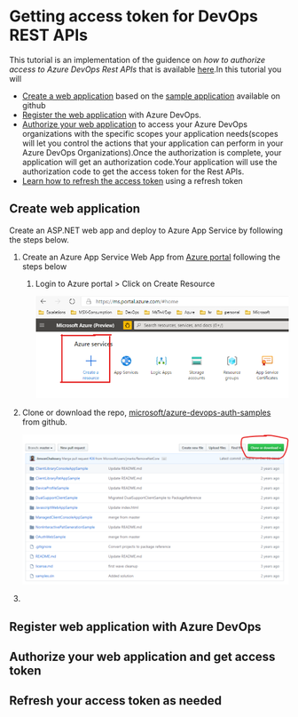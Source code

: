 # Getting access token for DevOps REST APIs

This tutorial is an implementation of the guidence on _how to authorize access to Azure DevOps Rest APIs_ that is available [here][1].In this tutorial you will
- [Create a web application](#u1) based on the [sample application][2] available on github 
- [Register the web application](#u2) with Azure DevOps. 
- [Authorize your web application](#u3) to access your Azure DevOps organizations with the specific scopes your application needs(scopes will let you control the actions that your application can perform in your Azure DevOps Organizations).Once the authorization is complete, your application will get an authorization code.Your application will use the authorization code to get the access token for the Rest APIs. 
- [Learn how to refresh the access token](#u4) using a refresh token

## <a name="u1"> Create web application

Create an ASP.NET web app and deploy to Azure App Service by following the steps below.

1. Create an Azure App Service Web App from [Azure portal][4] following the steps below  

   1. Login to Azure portal > Click on Create Resource  
   
   
      ![create resource](./images/createresource.png)
   

2. Clone or download the repo, [microsoft/azure-devops-auth-samples][3] from github.  

   ![clone repo](./images/clone-repo.PNG)
  
3.


## <a name="u2">  Register web application with Azure DevOps


## <a name="u3">  Authorize your web application and get access token


## <a name="u4">  Refresh your access token as needed














[1]:https://docs.microsoft.com/en-us/azure/devops/integrate/get-started/authentication/oauth?view=azure-devops&viewFallbackFrom=vsts
[2]:https://github.com/microsoft/azure-devops-auth-samples/tree/master/OAuthWebSample
[3]:https://github.com/microsoft/azure-devops-auth-samples
[4]:https://portal.azure.com
